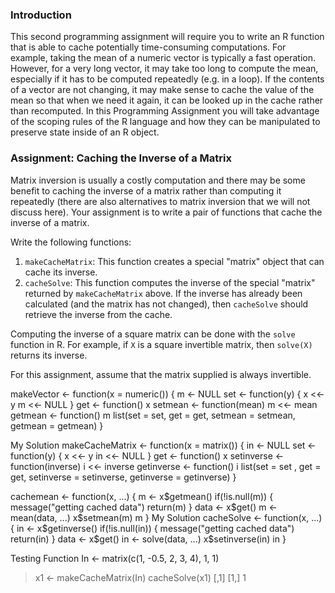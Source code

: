 ### Introduction

This second programming assignment will require you to write an R
function that is able to cache potentially time-consuming computations.
For example, taking the mean of a numeric vector is typically a fast
operation. However, for a very long vector, it may take too long to
compute the mean, especially if it has to be computed repeatedly (e.g.
in a loop). If the contents of a vector are not changing, it may make
sense to cache the value of the mean so that when we need it again, it
can be looked up in the cache rather than recomputed. In this
Programming Assignment you will take advantage of the scoping rules of
the R language and how they can be manipulated to preserve state inside
of an R object.



### Assignment: Caching the Inverse of a Matrix

Matrix inversion is usually a costly computation and there may be some
benefit to caching the inverse of a matrix rather than computing it
repeatedly (there are also alternatives to matrix inversion that we will
not discuss here). Your assignment is to write a pair of functions that
cache the inverse of a matrix.

Write the following functions:

1.  `makeCacheMatrix`: This function creates a special "matrix" object
    that can cache its inverse.
2.  `cacheSolve`: This function computes the inverse of the special
    "matrix" returned by `makeCacheMatrix` above. If the inverse has
    already been calculated (and the matrix has not changed), then
    `cacheSolve` should retrieve the inverse from the cache.

Computing the inverse of a square matrix can be done with the `solve`
function in R. For example, if `X` is a square invertible matrix, then
`solve(X)` returns its inverse.

For this assignment, assume that the matrix supplied is always
invertible.


makeVector <- function(x = numeric()) {
  m <- NULL
  set <- function(y) {
    x <<- y
    m <<- NULL
  }
  get <- function() x
  setmean <- function(mean) m <<- mean
  getmean <- function() m
  list(set = set, get = get,
       setmean = setmean,
       getmean = getmean)
}

My Solution
makeCacheMatrix <- function(x = matrix()) {
  in <- NULL
  set <- function(y) {
    x <<- y
    in <<- NULL
  }
  get <- function() x
  setinverse <- function(inverse) i <<- inverse
  getinverse <- function() i
  list(set = set , get = get,
       setinverse = setinverse,
       getinverse = getinverse)
}

cachemean <- function(x, ...) {
  m <- x$getmean()
  if(!is.null(m)) {
    message("getting cached data")
    return(m)
  }
  data <- x$get()
  m <- mean(data, ...)
  x$setmean(m)
  m
}
My Solution
cacheSolve <- function(x, ...) {
  in <- x$getinverse()
  if(!is.null(in)) {
    message("getting cached data")
    return(in)
  }
  data <- x$get()
  in <- solve(data, ...)
  x$setinverse(in)
  in
}

Testing Function
In <- matrix(c(1, -0.5, 2, 3, 4), 1, 1)
> x1 <- makeCacheMatrix(In)
> cacheSolve(x1)
     [,1]
[1,]    1
